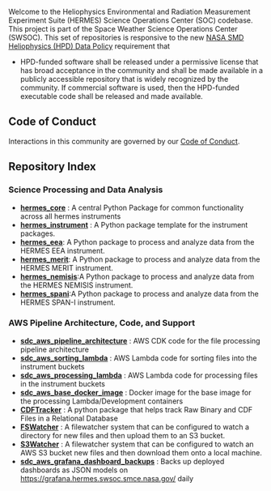 Welcome to the Heliophysics Environmental and Radiation Measurement Experiment Suite (HERMES) Science Operations Center (SOC) codebase.
This project is part of the Space Weather Science Operations Center (SWSOC).
This set of repositories is responsive to the new [NASA SMD Heliophysics (HPD) Data Policy](https://science.nasa.gov/science-red/s3fs-public/atoms/files/HPD_Data_Policy_Final_20220209_TAGGED.pdf) requirement that 
  * HPD-funded software shall be released under a permissive license that has
broad acceptance in the community and shall be made available in a publicly
accessible repository that is widely recognized by the community. If
commercial software is used, then the HPD-funded executable code shall be
released and made available.

## Code of Conduct

Interactions in this community are governed by
our [Code of Conduct](https://github.com/HERMES-SOC/code-of-conduct/blob/main/CODE_OF_CONDUCT.md>).

## Repository Index

### Science Processing and Data Analysis
* **[hermes_core](https://github.com/HERMES-SOC/hermes_core)** : A central Python Package for common functionality across all hermes instruments
* **[hermes_instrument](https://github.com/HERMES-SOC/hermes_instrument)** : A Python package template for the instrument packages.
* **[hermes_eea](https://github.com/HERMES-SOC/hermes_eea)**: A Python package to process and analyze data from the HERMES EEA instrument.
* **[hermes_merit](https://github.com/HERMES-SOC/hermes_merit)**: A Python package to process and analyze data from the HERMES MERIT instrument.
* **[hermes_nemisis](https://github.com/HERMES-SOC/hermes_nemisis)**:A Python package to process and analyze data from the HERMES NEMISIS instrument.
* **[hermes_spani](https://github.com/HERMES-SOC/hermes_spani)**:A Python package to process and analyze data from the HERMES SPAN-I instrument.

### AWS Pipeline Architecture, Code, and Support
* **[sdc_aws_pipeline_architecture](https://github.com/HERMES-SOC/sdc_aws_pipeline_architecture)** : AWS CDK code for the file processing pipeline architecture
* **[sdc_aws_sorting_lambda](https://github.com/HERMES-SOC/sdc_aws_sorting_lambda)** : AWS Lambda code for sorting files into the instrument buckets
* **[sdc_aws_processing_lambda](https://github.com/HERMES-SOC/sdc_aws_processing_lambda)** : AWS Lambda code for processing files in the instrument buckets
* **[sdc_aws_base_docker_image](https://github.com/HERMES-SOC/sdc_aws_base_docker_image)** : Docker image for the base image for the processing Lambda/Development containers
* **[CDFTracker](https://github.com/HERMES-SOC/CDFTracker)** :  A python package that helps track Raw Binary and CDF Files in a Relational Database
* **[FSWatcher](https://github.com/HERMES-SOC/sdc_aws_fswatcher)** : A filewatcher system that can be configured to watch a directory for new files and then upload them to an S3 bucket.
* **[S3Watcher](https://github.com/HERMES-SOC/sdc_aws_s3watcher)** : A filewatcher system that can be configured to watch an AWS S3 bucket new files and then download them onto a local machine.
* **[sdc_aws_grafana_dashboard_backups](https://github.com/HERMES-SOC/sdc_aws_grafana_dashboard_backups)** : Backs up deployed dashboards as JSON models on https://grafana.hermes.swsoc.smce.nasa.gov/ daily



